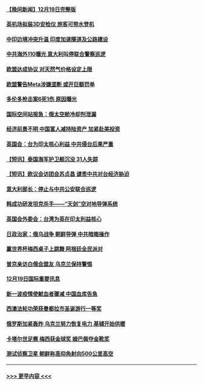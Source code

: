 #### [【晚间新闻】12月19日完整版](../pages/prog202/a103602272.md?t=12201243) 
#### [英机场拟装3D安检仪 旅客可带水登机](../pages/prog202/a103602115.md?t=12201243) 
#### [中印边境冲突升温 印度加速隧道及公路建设](../pages/prog202/a103602136.md?t=12201243) 
#### [中共海外110曝光 意大利叫停联合警察巡逻](../pages/prog202/a103602113.md?t=12201243) 
#### [欧盟达成协议 对天然气价格设定上限](../pages/prog202/a103602095.md?t=12201243) 
#### [欧盟警告Meta涉嫌垄断 或开巨额罚单](../pages/prog202/a103602099.md?t=12201243) 
#### [多伦多枪击案6死1伤 原因曝光](../pages/prog202/a103602009.md?t=12201243) 
#### [国际空间站报急：俄太空舱冷却剂泄漏](../pages/prog202/a103601941.md?t=12201243) 
#### [经济前景不明 中国富人减持陆资产 加紧赴美投资](../pages/prog202/a103601816.md?t=12201243) 
#### [英国会：台为印太核心利益 中共侵台后果严重](../pages/prog202/a103601831.md?t=12201243) 
#### [【短讯】泰国海军护卫舰沉没 31人失踪](../pages/prog202/a103601833.md?t=12201243) 
#### [【短讯】欧议会访团会苏贞昌 谴责中共对台经济胁迫](../pages/prog202/a103601829.md?t=12201243) 
#### [意大利部长：停止与中共公安联合巡逻](../pages/prog202/a103601702.md?t=12201243) 
#### [韩成功研发坦克杀手——“天剑”空对地导弹系统](../pages/prog202/a103601687.md?t=12201243) 
#### [英国会外委会：台湾为英在印太利益核心](../pages/prog202/a103601673.md?t=12201243) 
#### [日政治家：俄乌战争 朝鲜导弹 中共暗箱操作](../pages/prog202/a103601602.md?t=12201243) 
#### [赢世界杯梅西桌子上跳舞 阿根廷全民派对](../pages/prog202/a103601567.md?t=12201243) 
#### [普京亲访白俄会盟友 乌克兰保持警惕](../pages/prog202/a103601563.md?t=12201243) 
#### [12月19日国际重要讯息](../pages/prog202/a103601600.md?t=12201243) 
#### [新一波疫情使献血者骤减 中国血库告急](../pages/prog202/a103601560.md?t=12201243) 
#### [西澳法轮功荣获曼都拉市圣诞游行一等奖](../pages/prog202/a103601459.md?t=12201243) 
#### [俄罗斯加紧轰炸 乌克兰努力恢复电力 基辅开始供暖](../pages/prog202/a103601451.md?t=12201243) 
#### [卡塔尔世足赛 梅西获金球奖 姆巴佩夺金靴奖](../pages/prog202/a103601421.md?t=12201243) 
#### [测试侦察卫星 朝鲜称高仰角射向500公里高空](../pages/prog202/a103601409.md?t=12201243) 

----
#### [ >>> 更早内容 <<< ](../indexes/prog202-earlier.md)
